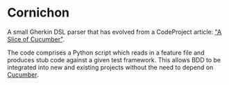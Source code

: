 # Cornichon
A small Gherkin DSL parser that has evolved from a CodeProject article:
["A Slice of Cucumber"](https://www.codeproject.com/Articles/1084071/A-Slice-of-Cucumber).

The code comprises a Python script which reads in a feature file and produces stub code
against a given test framework. This allows BDD to be integrated into new and existing
projects without the need to depend on [Cucumber](https://cucumber.io/).